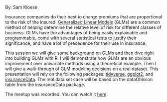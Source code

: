 By: Sam Kloese

Insurance companies do their best to charge premiums that are proportional to the risk of the insured. [Generalized Linear Models](https://en.wikipedia.org/wiki/Generalized_linear_model) (GLMs) are a common method of helping determine the relative level of risk for different classes of business. GLMs have the advantages of being easily explainable and programmable, come with several statistical tests to justify their significance, and have a lot of precedence for their use in insurance.

This session we will give some background on GLMs and then dive right into building GLMs with R. I will demonstrate how GLMs are an obvious improvement over univariate methods using a theoretical example. Then I will give a walk-through of GLM modeling decisions on a real dataset. This presentation will rely on the following packages: [tidyverse](https://cran.r-project.org/package=tidyverse), [ggplot2](https://cran.r-project.org/package=ggplot2), and [insuranceData](https://cran.r-project.org/package=insuranceData). The real data set case will be based on the dataOhlsson table from the insuranceData package.

The meetup was recorded. You can watch it [here](https://youtu.be/PwXZ08n6e4o).
